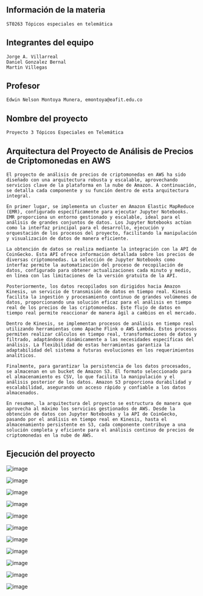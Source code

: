 ## Información de la materia
	ST0263 Tópicos especiales en telemática
 
## Integrantes del equipo
	Jorge A. Villarreal
 	Daniel Gonzalez Bernal
  	Martin Villegas

## Profesor
	Edwin Nelson Montoya Munera, emontoya@eafit.edu.co

## Nombre del proyecto
	Proyecto 3 Tópicos Especiales en Telemática


## Arquitectura del Proyecto de Análisis de Precios de Criptomonedas en AWS 

	El proyecto de análisis de precios de criptomonedas en AWS ha sido diseñado con una arquitectura robusta y escalable, aprovechando servicios clave de la plataforma en la nube de Amazon. A continuación, se detalla cada componente y su función dentro de esta arquitectura integral. 

	En primer lugar, se implementa un cluster en Amazon Elastic MapReduce (EMR), configurado específicamente para ejecutar Jupyter Notebooks. EMR proporciona un entorno gestionado y escalable, ideal para el análisis de grandes conjuntos de datos. Los Jupyter Notebooks actúan como la interfaz principal para el desarrollo, ejecución y orquestación de los procesos del proyecto, facilitando la manipulación y visualización de datos de manera eficiente. 

	La obtención de datos se realiza mediante la integración con la API de CoinGecko. Esta API ofrece información detallada sobre los precios de diversas criptomonedas. La selección de Jupyter Notebooks como interfaz permite la automatización del proceso de recopilación de datos, configurado para obtener actualizaciones cada minuto y medio, en línea con las limitaciones de la versión gratuita de la API. 

	Posteriormente, los datos recopilados son dirigidos hacia Amazon Kinesis, un servicio de transmisión de datos en tiempo real. Kinesis facilita la ingestión y procesamiento continuo de grandes volúmenes de datos, proporcionando una solución eficaz para el análisis en tiempo real de los precios de las criptomonedas. Este flujo de datos en tiempo real permite reaccionar de manera ágil a cambios en el mercado. 

	Dentro de Kinesis, se implementan procesos de análisis en tiempo real utilizando herramientas como Apache Flink o AWS Lambda. Estos procesos permiten realizar cálculos en tiempo real, transformaciones de datos y filtrado, adaptándose dinámicamente a las necesidades específicas del análisis. La flexibilidad de estas herramientas garantiza la adaptabilidad del sistema a futuras evoluciones en los requerimientos analíticos. 

	Finalmente, para garantizar la persistencia de los datos procesados, se almacenan en un bucket de Amazon S3. El formato seleccionado para el almacenamiento es CSV, lo que facilita la manipulación y el análisis posterior de los datos. Amazon S3 proporciona durabilidad y escalabilidad, asegurando un acceso rápido y confiable a los datos almacenados. 

	En resumen, la arquitectura del proyecto se estructura de manera que aprovecha al máximo los servicios gestionados de AWS. Desde la obtención de datos con Jupyter Notebooks y la API de CoinGecko, pasando por el análisis en tiempo real en Kinesis, hasta el almacenamiento persistente en S3, cada componente contribuye a una solución completa y eficiente para el análisis continuo de precios de criptomonedas en la nube de AWS. 


## Ejecución del proyecto


![image](https://github.com/jovillarrealm/jovillarrealm-st0263/assets/60147106/712153c2-a401-4ece-a262-414ef4a76f6c)

![image](https://github.com/jovillarrealm/jovillarrealm-st0263/assets/60147106/2671f3d5-9286-45ca-8f2a-62f5ce6229d8)

![image](https://github.com/jovillarrealm/jovillarrealm-st0263/assets/60147106/9f702810-106d-4482-b055-4e1d6c03abac)

![image](https://github.com/jovillarrealm/jovillarrealm-st0263/assets/60147106/fc0bca24-3b46-490c-b3a8-74ed91ad118e)

![image](https://github.com/jovillarrealm/jovillarrealm-st0263/assets/60147106/506f7f20-d100-424f-ad66-0c18324b94a2)

![image](https://github.com/jovillarrealm/jovillarrealm-st0263/assets/60147106/c2009c1d-b8e2-40cf-9374-cce6df1852a5)

![image](https://github.com/jovillarrealm/jovillarrealm-st0263/assets/60147106/214439f7-5d40-4942-8235-73d776d680fb)

![image](https://github.com/jovillarrealm/jovillarrealm-st0263/assets/60147106/5faa05eb-7957-4fd1-af05-f4e7cec991fc)

![image](https://github.com/jovillarrealm/jovillarrealm-st0263/assets/60147106/2ad092e8-6182-446f-a2b0-9194377cdd3f)

![image](https://github.com/jovillarrealm/jovillarrealm-st0263/assets/60147106/2b356e11-fc12-4443-9630-f0bdd8076bb2)

![image](https://github.com/jovillarrealm/jovillarrealm-st0263/assets/60147106/6d7428e5-f749-4e0f-863c-b539e8af6e28)










